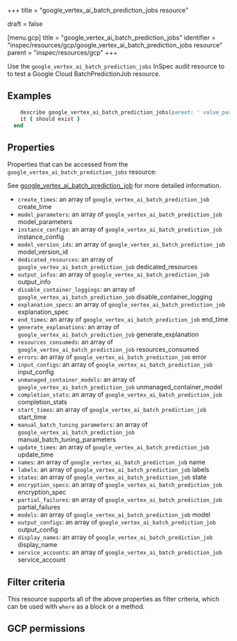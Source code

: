 +++
title = "google_vertex_ai_batch_prediction_jobs resource"

draft = false


[menu.gcp]
title = "google_vertex_ai_batch_prediction_jobs"
identifier = "inspec/resources/gcp/google_vertex_ai_batch_prediction_jobs resource"
parent = "inspec/resources/gcp"
+++

Use the `google_vertex_ai_batch_prediction_jobs` InSpec audit resource to to test a Google Cloud BatchPredictionJob resource.

## Examples

```ruby
    describe google_vertex_ai_batch_prediction_jobs(parent: ' value_parent', region: ' value_region') do
    it { should exist }
  end
```

## Properties

Properties that can be accessed from the `google_vertex_ai_batch_prediction_jobs` resource:

See [google_vertex_ai_batch_prediction_job](google_vertex_ai_batch_prediction_job) for more detailed information.

  * `create_times`: an array of `google_vertex_ai_batch_prediction_job` create_time
  * `model_parameters`: an array of `google_vertex_ai_batch_prediction_job` model_parameters
  * `instance_configs`: an array of `google_vertex_ai_batch_prediction_job` instance_config
  * `model_version_ids`: an array of `google_vertex_ai_batch_prediction_job` model_version_id
  * `dedicated_resources`: an array of `google_vertex_ai_batch_prediction_job` dedicated_resources
  * `output_infos`: an array of `google_vertex_ai_batch_prediction_job` output_info
  * `disable_container_loggings`: an array of `google_vertex_ai_batch_prediction_job` disable_container_logging
  * `explanation_specs`: an array of `google_vertex_ai_batch_prediction_job` explanation_spec
  * `end_times`: an array of `google_vertex_ai_batch_prediction_job` end_time
  * `generate_explanations`: an array of `google_vertex_ai_batch_prediction_job` generate_explanation
  * `resources_consumeds`: an array of `google_vertex_ai_batch_prediction_job` resources_consumed
  * `errors`: an array of `google_vertex_ai_batch_prediction_job` error
  * `input_configs`: an array of `google_vertex_ai_batch_prediction_job` input_config
  * `unmanaged_container_models`: an array of `google_vertex_ai_batch_prediction_job` unmanaged_container_model
  * `completion_stats`: an array of `google_vertex_ai_batch_prediction_job` completion_stats
  * `start_times`: an array of `google_vertex_ai_batch_prediction_job` start_time
  * `manual_batch_tuning_parameters`: an array of `google_vertex_ai_batch_prediction_job` manual_batch_tuning_parameters
  * `update_times`: an array of `google_vertex_ai_batch_prediction_job` update_time
  * `names`: an array of `google_vertex_ai_batch_prediction_job` name
  * `labels`: an array of `google_vertex_ai_batch_prediction_job` labels
  * `states`: an array of `google_vertex_ai_batch_prediction_job` state
  * `encryption_specs`: an array of `google_vertex_ai_batch_prediction_job` encryption_spec
  * `partial_failures`: an array of `google_vertex_ai_batch_prediction_job` partial_failures
  * `models`: an array of `google_vertex_ai_batch_prediction_job` model
  * `output_configs`: an array of `google_vertex_ai_batch_prediction_job` output_config
  * `display_names`: an array of `google_vertex_ai_batch_prediction_job` display_name
  * `service_accounts`: an array of `google_vertex_ai_batch_prediction_job` service_account

## Filter criteria

This resource supports all of the above properties as filter criteria, which can be used
with `where` as a block or a method.

## GCP permissions

